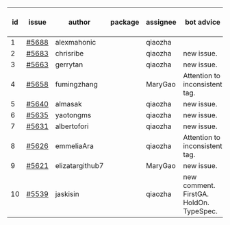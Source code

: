 | id | issue | author | package | assignee | bot advice | created date of issue | target release date | date from target |
| ------ | ------ | ------ | ------ | ------ | ------ | ------ | ------ | :-----: |
| 1 | [#5688](https://github.com/Azure/sdk-release-request/issues/5688) | alexmahonic |  | qiaozha |  | 11-05 |  | 0 |
| 2 | [#5683](https://github.com/Azure/sdk-release-request/issues/5683) | chrisribe |  | qiaozha | new issue. | 11-05 | 11-22 |  |
| 3 | [#5663](https://github.com/Azure/sdk-release-request/issues/5663) | gerrytan |  | qiaozha | new issue. | 11-04 | 11-21 |  |
| 4 | [#5658](https://github.com/Azure/sdk-release-request/issues/5658) | fumingzhang |  | MaryGao | Attention to inconsistent tag. | 10-30 | 11-21 |  |
| 5 | [#5640](https://github.com/Azure/sdk-release-request/issues/5640) | almasak |  | qiaozha | new issue. | 10-23 | 11-21 |  |
| 6 | [#5635](https://github.com/Azure/sdk-release-request/issues/5635) | yaotongms |  | qiaozha | new issue. | 10-23 | 11-22 |  |
| 7 | [#5631](https://github.com/Azure/sdk-release-request/issues/5631) | albertofori |  | qiaozha | new issue. | 10-22 | 11-22 |  |
| 8 | [#5626](https://github.com/Azure/sdk-release-request/issues/5626) | emmeliaAra |  | qiaozha | Attention to inconsistent tag. | 10-22 | 11-22 |  |
| 9 | [#5621](https://github.com/Azure/sdk-release-request/issues/5621) | elizatargithub7 |  | MaryGao | new issue. | 10-16 | 11-22 |  |
| 10 | [#5539](https://github.com/Azure/sdk-release-request/issues/5539) | jaskisin |  | qiaozha | new comment. FirstGA. HoldOn. TypeSpec. | 09-27 | 10-24 |  |
